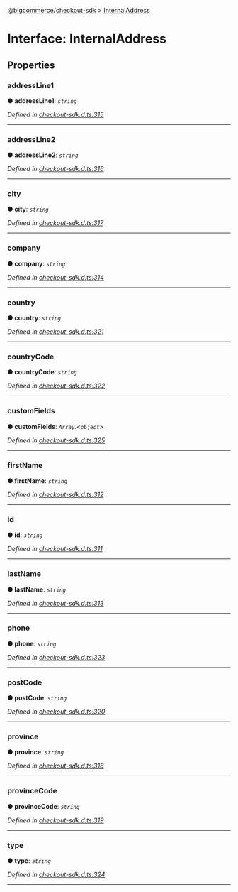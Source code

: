 [@bigcommerce/checkout-sdk](../README.md) > [InternalAddress](../interfaces/internaladdress.md)



# Interface: InternalAddress


## Properties
<a id="addressline1"></a>

###  addressLine1

**●  addressLine1**:  *`string`* 

*Defined in [checkout-sdk.d.ts:315](https://github.com/bigcommerce/checkout-sdk-js/blob/1f51420/dist/checkout-sdk.d.ts#L315)*





___

<a id="addressline2"></a>

###  addressLine2

**●  addressLine2**:  *`string`* 

*Defined in [checkout-sdk.d.ts:316](https://github.com/bigcommerce/checkout-sdk-js/blob/1f51420/dist/checkout-sdk.d.ts#L316)*





___

<a id="city"></a>

###  city

**●  city**:  *`string`* 

*Defined in [checkout-sdk.d.ts:317](https://github.com/bigcommerce/checkout-sdk-js/blob/1f51420/dist/checkout-sdk.d.ts#L317)*





___

<a id="company"></a>

###  company

**●  company**:  *`string`* 

*Defined in [checkout-sdk.d.ts:314](https://github.com/bigcommerce/checkout-sdk-js/blob/1f51420/dist/checkout-sdk.d.ts#L314)*





___

<a id="country"></a>

###  country

**●  country**:  *`string`* 

*Defined in [checkout-sdk.d.ts:321](https://github.com/bigcommerce/checkout-sdk-js/blob/1f51420/dist/checkout-sdk.d.ts#L321)*





___

<a id="countrycode"></a>

###  countryCode

**●  countryCode**:  *`string`* 

*Defined in [checkout-sdk.d.ts:322](https://github.com/bigcommerce/checkout-sdk-js/blob/1f51420/dist/checkout-sdk.d.ts#L322)*





___

<a id="customfields"></a>

###  customFields

**●  customFields**:  *`Array`.<`object`>* 

*Defined in [checkout-sdk.d.ts:325](https://github.com/bigcommerce/checkout-sdk-js/blob/1f51420/dist/checkout-sdk.d.ts#L325)*





___

<a id="firstname"></a>

###  firstName

**●  firstName**:  *`string`* 

*Defined in [checkout-sdk.d.ts:312](https://github.com/bigcommerce/checkout-sdk-js/blob/1f51420/dist/checkout-sdk.d.ts#L312)*





___

<a id="id"></a>

###  id

**●  id**:  *`string`* 

*Defined in [checkout-sdk.d.ts:311](https://github.com/bigcommerce/checkout-sdk-js/blob/1f51420/dist/checkout-sdk.d.ts#L311)*





___

<a id="lastname"></a>

###  lastName

**●  lastName**:  *`string`* 

*Defined in [checkout-sdk.d.ts:313](https://github.com/bigcommerce/checkout-sdk-js/blob/1f51420/dist/checkout-sdk.d.ts#L313)*





___

<a id="phone"></a>

###  phone

**●  phone**:  *`string`* 

*Defined in [checkout-sdk.d.ts:323](https://github.com/bigcommerce/checkout-sdk-js/blob/1f51420/dist/checkout-sdk.d.ts#L323)*





___

<a id="postcode"></a>

###  postCode

**●  postCode**:  *`string`* 

*Defined in [checkout-sdk.d.ts:320](https://github.com/bigcommerce/checkout-sdk-js/blob/1f51420/dist/checkout-sdk.d.ts#L320)*





___

<a id="province"></a>

###  province

**●  province**:  *`string`* 

*Defined in [checkout-sdk.d.ts:318](https://github.com/bigcommerce/checkout-sdk-js/blob/1f51420/dist/checkout-sdk.d.ts#L318)*





___

<a id="provincecode"></a>

###  provinceCode

**●  provinceCode**:  *`string`* 

*Defined in [checkout-sdk.d.ts:319](https://github.com/bigcommerce/checkout-sdk-js/blob/1f51420/dist/checkout-sdk.d.ts#L319)*





___

<a id="type"></a>

###  type

**●  type**:  *`string`* 

*Defined in [checkout-sdk.d.ts:324](https://github.com/bigcommerce/checkout-sdk-js/blob/1f51420/dist/checkout-sdk.d.ts#L324)*





___



